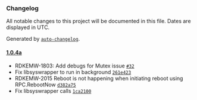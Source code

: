 ### Changelog

All notable changes to this project will be documented in this file. Dates are displayed in UTC.

Generated by [`auto-changelog`](https://github.com/CookPete/auto-changelog).

#### [1.0.4a](https://github.com/rdkcentral/tr69hostif/compare/1.0.12...1.0.4a)

- RDKEMW-1803: Add debugs for Mutex issue [`#32`](https://github.com/rdkcentral/tr69hostif/pull/32)
- Fix libsyswrapper to run in background [`261e423`](https://github.com/rdkcentral/tr69hostif/commit/261e42382fbd2f4710e41110cc93289b7c230fde)
- RDKEMW-2015 Reboot is not happening when initiating reboot using RPC.RebootNow [`d382a75`](https://github.com/rdkcentral/tr69hostif/commit/d382a759b483fb535efd6475155b7955475ed98c)
- Fix libsyswrapper calls [`1ca2100`](https://github.com/rdkcentral/tr69hostif/commit/1ca210042035ff39a939362d4bb1fa76739a702f)

